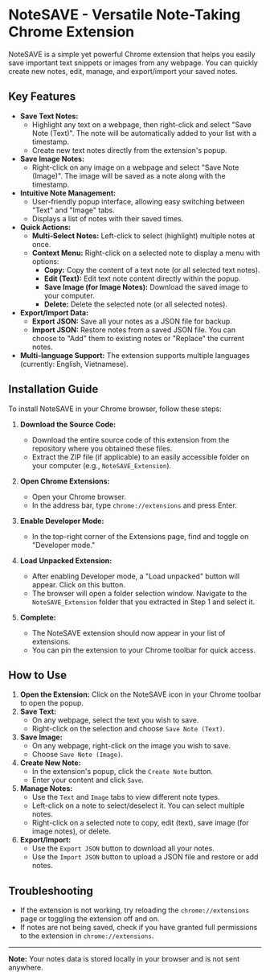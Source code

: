 # NoteSAVE - Versatile Note-Taking Chrome Extension

NoteSAVE is a simple yet powerful Chrome extension that helps you easily save important text snippets or images from any webpage. You can quickly create new notes, edit, manage, and export/import your saved notes.

## Key Features

* **Save Text Notes:**
    * Highlight any text on a webpage, then right-click and select "Save Note (Text)". The note will be automatically added to your list with a timestamp.
    * Create new text notes directly from the extension's popup.
* **Save Image Notes:**
    * Right-click on any image on a webpage and select "Save Note (Image)". The image will be saved as a note along with the timestamp.
* **Intuitive Note Management:**
    * User-friendly popup interface, allowing easy switching between "Text" and "Image" tabs.
    * Displays a list of notes with their saved times.
* **Quick Actions:**
    * **Multi-Select Notes:** Left-click to select (highlight) multiple notes at once.
    * **Context Menu:** Right-click on a selected note to display a menu with options:
        * **Copy:** Copy the content of a text note (or all selected text notes).
        * **Edit (Text):** Edit text note content directly within the popup.
        * **Save Image (for Image Notes):** Download the saved image to your computer.
        * **Delete:** Delete the selected note (or all selected notes).
* **Export/Import Data:**
    * **Export JSON:** Save all your notes as a JSON file for backup.
    * **Import JSON:** Restore notes from a saved JSON file. You can choose to "Add" them to existing notes or "Replace" the current notes.
* **Multi-language Support:** The extension supports multiple languages (currently: English, Vietnamese).

## Installation Guide

To install NoteSAVE in your Chrome browser, follow these steps:

1.  **Download the Source Code:**
    * Download the entire source code of this extension from the repository where you obtained these files.
    * Extract the ZIP file (if applicable) to an easily accessible folder on your computer (e.g., `NoteSAVE_Extension`).

2.  **Open Chrome Extensions:**
    * Open your Chrome browser.
    * In the address bar, type `chrome://extensions` and press Enter.

3.  **Enable Developer Mode:**
    * In the top-right corner of the Extensions page, find and toggle on "Developer mode."

4.  **Load Unpacked Extension:**
    * After enabling Developer mode, a "Load unpacked" button will appear. Click on this button.
    * The browser will open a folder selection window. Navigate to the `NoteSAVE_Extension` folder that you extracted in Step 1 and select it.

5.  **Complete:**
    * The NoteSAVE extension should now appear in your list of extensions.
    * You can pin the extension to your Chrome toolbar for quick access.

## How to Use

1.  **Open the Extension:** Click on the NoteSAVE icon in your Chrome toolbar to open the popup.
2.  **Save Text:**
    * On any webpage, select the text you wish to save.
    * Right-click on the selection and choose `Save Note (Text)`.
3.  **Save Image:**
    * On any webpage, right-click on the image you wish to save.
    * Choose `Save Note (Image)`.
4.  **Create New Note:**
    * In the extension's popup, click the `Create Note` button.
    * Enter your content and click `Save`.
5.  **Manage Notes:**
    * Use the `Text` and `Image` tabs to view different note types.
    * Left-click on a note to select/deselect it. You can select multiple notes.
    * Right-click on a selected note to copy, edit (text), save image (for image notes), or delete.
6.  **Export/Import:**
    * Use the `Export JSON` button to download all your notes.
    * Use the `Import JSON` button to upload a JSON file and restore or add notes.

## Troubleshooting

* If the extension is not working, try reloading the `chrome://extensions` page or toggling the extension off and on.
* If notes are not being saved, check if you have granted full permissions to the extension in `chrome://extensions`.

---

**Note:** Your notes data is stored locally in your browser and is not sent anywhere.
